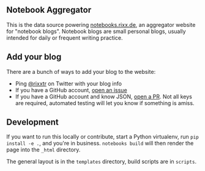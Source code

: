 Notebook Aggregator
-------------------

This is the data source powering [notebooks.rixx.de](https://notebooks.rixx.de), an aggregator website for "notebook
blogs". Notebook blogs are small personal blogs, usually intended for daily or frequent writing practice.

Add your blog
-------------

There are a bunch of ways to add your blog to the website:

- Ping [@rixxtr](https://twitter.com/rixxtr) on Twitter with your blog info
- If you have a GitHub account, [open an issue](https://github.com/rixx/notebook-aggregator/issues/new/choose)
- If you have a GitHub account and know JSON, [open a
  PR](https://github.com/rixx/notebook-aggregator/blob/master/_data/blogs.json). Not all keys are required, automated
  testing will let you know if something is amiss.

Development
-----------

If you want to run this locally or contribute, start a Python virtualenv, run ``pip install -e .``, and you're in
business. `notebooks build` will then render the page into the `_html` directory.

The general layout is in the `templates` directory, build scripts are in `scripts`.
